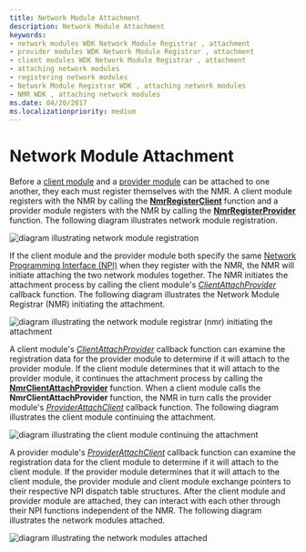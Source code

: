 ```yaml
---
title: Network Module Attachment
description: Network Module Attachment
keywords:
- network modules WDK Network Module Registrar , attachment
- provider modules WDK Network Module Registrar , attachment
- client modules WDK Network Module Registrar , attachment
- attaching network modules
- registering network modules
- Network Module Registrar WDK , attaching network modules
- NMR WDK , attaching network modules
ms.date: 04/20/2017
ms.localizationpriority: medium
---
```


# Network Module Attachment


Before a [client module](client-module.md) and a [provider module](provider-module.md) can be attached to one another, they each must register themselves with the NMR. A client module registers with the NMR by calling the [**NmrRegisterClient**](/windows-hardware/drivers/ddi/netioddk/nf-netioddk-nmrregisterclient) function and a provider module registers with the NMR by calling the [**NmrRegisterProvider**](/windows-hardware/drivers/ddi/netioddk/nf-netioddk-nmrregisterprovider) function. The following diagram illustrates network module registration.

![diagram illustrating network module registration](images/nmrattach1.png)

If the client module and the provider module both specify the same [Network Programming Interface (NPI)](network-programming-interface.md) when they register with the NMR, the NMR will initiate attaching the two network modules together. The NMR initiates the attachment process by calling the client module's [*ClientAttachProvider*](/windows-hardware/drivers/ddi/netioddk/nc-netioddk-npi_client_attach_provider_fn) callback function. The following diagram illustrates the Network Module Registrar (NMR) initiating the attachment.

![diagram illustrating the network module registrar (nmr) initiating the attachment](images/nmrattach2.png)

A client module's [*ClientAttachProvider*](/windows-hardware/drivers/ddi/netioddk/nc-netioddk-npi_client_attach_provider_fn) callback function can examine the registration data for the provider module to determine if it will attach to the provider module. If the client module determines that it will attach to the provider module, it continues the attachment process by calling the [**NmrClientAttachProvider**](/windows-hardware/drivers/ddi/netioddk/nf-netioddk-nmrclientattachprovider) function. When a client module calls the **NmrClientAttachProvider** function, the NMR in turn calls the provider module's [*ProviderAttachClient*](/windows-hardware/drivers/ddi/netioddk/nc-netioddk-npi_provider_attach_client_fn) callback function. The following diagram illustrates the client module continuing the attachment.

![diagram illustrating the client module continuing the attachment](images/nmrattach3.png)

A provider module's [*ProviderAttachClient*](/windows-hardware/drivers/ddi/netioddk/nc-netioddk-npi_provider_attach_client_fn) callback function can examine the registration data for the client module to determine if it will attach to the client module. If the provider module determines that it will attach to the client module, the provider module and client module exchange pointers to their respective NPI dispatch table structures. After the client module and provider module are attached, they can interact with each other through their NPI functions independent of the NMR. The following diagram illustrates the network modules attached.

![diagram illustrating the network modules attached](images/nmrattach4.png)
